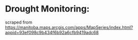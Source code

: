 # Drought Monitoring: 

scraped from https://manitoba.maps.arcgis.com/apps/MapSeries/index.html?appid=93ef098c9b434f6b92a6cfb9419adc68
